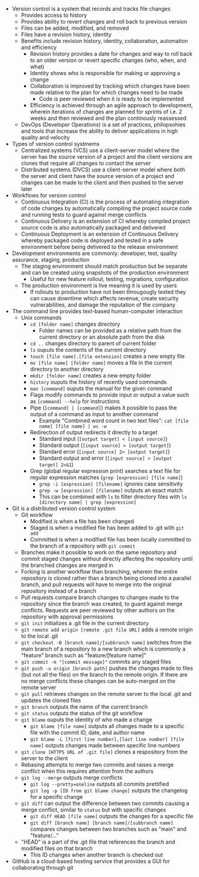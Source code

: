 - Version control is a system that records and tracks file changes
  - Provides access to history
  - Provides ability to revert changes and roll back to previous version
  - Files can be added, modified, and removed
  - Files have a revision history, identity
  - Benefits include revision history, identity, collaboration, automation and efficiency
    - Revision history provides a date for changes and way to roll back to an older version or revert specific changes (who, when, and what)
    - Identity shows who is responsible for making or approving a change
    - Collaboration is improved by tracking which changes have been made relative to the plan for which changes need to be made
      - Code is peer reviewed when it is ready to be implemented
    - Efficiency is achieved through an agile approach to development, wherein iterations of changes are planned for sprints of i.e. 2 weeks and then reviewed and the plan continously reassessed
  - DevOps (Developer Operations) is a set of practices, philopsohies and tools that increase the ability to deliver applications in high quality and velocity
- Types of version control systmems
  - Centralized systems (VCS) use a client-server model where the server has the source version of a project and the client versions are clones that require all changes to contact the server
  - Distributed systems (DVCS) use a client-server model where both the server and client have the source version of a project and changes can be made to the client and then pushed to the server later
- Workflows for version control
  - Continuous Integration (CI) is the process of automating integration of code changes by automatically compiling the project source code and running tests to guard against merge conflicts 
  - Continuous Delivery is an extension of CI whereby compiled project source code is also automatically packaged and delivered
  - Continuous Deployment is an extension of Continuous Delivery whereby packaged code is deployed and tested in a safe environment before being delivered to the release environment
- Development environments are commonly: developer, test, quality assurance, staging, production
  - The staging environment should match production but be separate and can be created using snapshots of the production environment
    - Useful for new feature rollout, testing, migrations, configuration
  - The production environment is live meaning it is used by users
    - If rollouts to production have not been througougly tested they can cause downtime which affects revenue, create security vulnerabilities, and damage the reputation of the company
- The command line provides text-based human-computer interaction
  - Unix commands
    - `cd [folder name]` changes directory
      - Folder names can be provided as a relative path from the current directory or an absolute path from the disk
    - `cd ..` changes directory to parent of current folder
    - `ls` ouputs the contents of the current directory
    - `touch [file name].[file extension]` creates a new empty file
    - `mv [file name] [folder name]` moves a file in the current directory to another directory
    - `mkdir [folder name]` creates a new empty folder
    - `history` ouputs the history of recently used commands
    - `man [command]` ouputs the manual for the given command
    - Flags modify commands to provide input or output a value such as `[command] --help` for instructions
    - Pipe (`[command] | [command]`) makes it possible to pass the output of a command as input to another command
      - Example "Combined word count in two text files": `cat [file name] [file name] | wc -w`
    - Redirection of output redirects it directly to a target
      - Standard input (`[output target] < [input source]`)
      - Standard output (`[input source] > [output target]`)
      - Standard error (`[input source] 2> [output target]`)
      - Standard output and error (`[input source] > [output target] 2>&1`)
    - Grep (global regular expression print) searches a text file for regular expression matches (`grep [expression] [file name]`)
      - `grep -i [expression] [filename]` ignores case sensitivity
      - `grep -w [expression] [filename]` outputs an exact match
      - This can be combined with `ls` to filter directory files with `ls [directory name] | grep [expression]`
- Git is a distributed version control system
  - Git workflow
    - Modified is when a file has been changed
    - Staged is when a modified file has been added to .git with `git add`
    - Committed is when a modified file has been locally committed to the branch of a repository with `git commit`
  - Branches make it possible to work on the same repository and commit staged changes without directly affecting the repository until the branched changes are merged in
  - Forking is another workflow than branching, wherein the entire repository is cloned rather than a branch being cloned into a parallel branch, and pull requests will have to merge into the original repository instead of a branch
  - Pull requests compare branch changes to changes made to the repository since the branch was created, to guard against merge conflicts. Requests are peer reviewed by other authors on the repository with approval permissions
  - `git init` initializes a .git file in the current directory
  - `git remote add origin [remote .git file URL]` adds a remote origin to the local .git
  - `git checkout -B [branch name]/[subbranch name]` switches from the main branch of a repository to a new branch which is commonly a "feature" branch such as "feature/[feature name]"
  - `git commit -m "[commit message]"` commits any staged files
  - `git push -u origin [branch path]` pushes the changes made to files (but not all the files) on the branch to the remote origin. If there are no merge conflicts these changes can be auto-merged on the remote server
  - `git pull` retrieves changes on the remote server to the local .git and updates the cloned files
  - `git branch` outputs the name of the current branch
  - `git status` outputs the status of the git workflow
  - `git blame` ouputs the identity of who made a change
    - `git blame [file name]` outputs all changes made to a specific file with the commit ID, date, and author name
    - `git blame -L [first line number],[last line number] [file name]` outputs changes made between specific line numbers
  - `git clone [HTTPS URL of .git file]` clones a respository from the server to the client
  - Rebasing attempts to merge two commits and raises a merge conflict when this requires attention from the authors
  - `git log --merge` outputs merge conflicts
    - `git log --pretty=oneline` outputs all commits prettified
    - `git log -p [ID from git blame change]` outputs the changelog for a specific change
  - `git diff` can output the difference between two commits causing a merge conflict, similar to `status` but with specific changes
    - `git diff HEAD [file name]` outputs the changes for a specific file
    - `git diff [branch name] [branch name]/[subbranch name]` compares changes between two branches such as "main" and "feature/..."
  - "HEAD" is a part of the .git file that references the branch and modified files on that branch
    - This ID changes when another branch is checked out
- GitHub is a cloud-based hosting service that provides a GUI for collaborating through git
